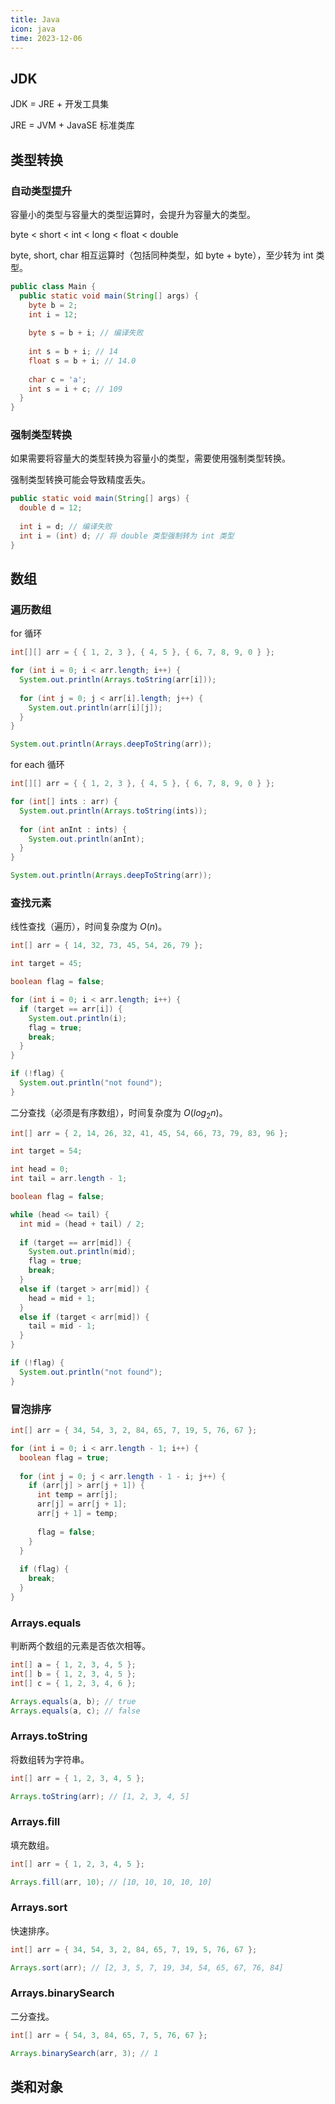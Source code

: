 ```yaml
---
title: Java
icon: java
time: 2023-12-06
---
```


## JDK

JDK = JRE + 开发工具集

JRE = JVM + JavaSE 标准类库

## 类型转换

### 自动类型提升

容量小的类型与容量大的类型运算时，会提升为容量大的类型。

byte < short < int < long < float < double

byte, short, char 相互运算时（包括同种类型，如 byte + byte），至少转为 int 类型。

```java
public class Main {
  public static void main(String[] args) {
    byte b = 2;
    int i = 12;
    
    byte s = b + i; // 编译失败
    
    int s = b + i; // 14
    float s = b + i; // 14.0
    
    char c = 'a';
    int s = i + c; // 109
  }
}
```

### 强制类型转换

如果需要将容量大的类型转换为容量小的类型，需要使用强制类型转换。

强制类型转换可能会导致精度丢失。	

```java
public static void main(String[] args) {
  double d = 12;
  
  int i = d; // 编译失败
  int i = (int) d; // 将 double 类型强制转为 int 类型
}
```

## 数组

### 遍历数组

for 循环

```java
int[][] arr = { { 1, 2, 3 }, { 4, 5 }, { 6, 7, 8, 9, 0 } };

for (int i = 0; i < arr.length; i++) {
  System.out.println(Arrays.toString(arr[i]));
  
  for (int j = 0; j < arr[i].length; j++) {
    System.out.println(arr[i][j]);
  }
}

System.out.println(Arrays.deepToString(arr));
```

for each 循环

```java
int[][] arr = { { 1, 2, 3 }, { 4, 5 }, { 6, 7, 8, 9, 0 } };

for (int[] ints : arr) {
  System.out.println(Arrays.toString(ints));
  
  for (int anInt : ints) {
    System.out.println(anInt);
  }
}

System.out.println(Arrays.deepToString(arr));
```

### 查找元素

线性查找（遍历），时间复杂度为 $O(n)$。

```java
int[] arr = { 14, 32, 73, 45, 54, 26, 79 };

int target = 45;

boolean flag = false;

for (int i = 0; i < arr.length; i++) {
  if (target == arr[i]) {
    System.out.println(i);
    flag = true;
    break;
  }
}

if (!flag) {
  System.out.println("not found");
}
```

二分查找（必须是有序数组），时间复杂度为 $O(log_2n)$。

```java
int[] arr = { 2, 14, 26, 32, 41, 45, 54, 66, 73, 79, 83, 96 };

int target = 54;

int head = 0;
int tail = arr.length - 1;

boolean flag = false;

while (head <= tail) {
  int mid = (head + tail) / 2;
  
  if (target == arr[mid]) {
    System.out.println(mid);
    flag = true;
    break;
  }
  else if (target > arr[mid]) {
    head = mid + 1;
  }
  else if (target < arr[mid]) {
    tail = mid - 1;
  }
}

if (!flag) {
  System.out.println("not found");
}
```

### 冒泡排序

```java
int[] arr = { 34, 54, 3, 2, 84, 65, 7, 19, 5, 76, 67 };

for (int i = 0; i < arr.length - 1; i++) {
  boolean flag = true;
  
  for (int j = 0; j < arr.length - 1 - i; j++) {
    if (arr[j] > arr[j + 1]) {
      int temp = arr[j];
      arr[j] = arr[j + 1];
      arr[j + 1] = temp;
      
      flag = false;
    }
  }
  
  if (flag) {
    break;
  }
}
```

### Arrays.equals

判断两个数组的元素是否依次相等。

```java
int[] a = { 1, 2, 3, 4, 5 };
int[] b = { 1, 2, 3, 4, 5 };
int[] c = { 1, 2, 3, 4, 6 };

Arrays.equals(a, b); // true
Arrays.equals(a, c); // false
```

### Arrays.toString

将数组转为字符串。

```java
int[] arr = { 1, 2, 3, 4, 5 };

Arrays.toString(arr); // [1, 2, 3, 4, 5]
```

### Arrays.fill

填充数组。

```java
int[] arr = { 1, 2, 3, 4, 5 };

Arrays.fill(arr, 10); // [10, 10, 10, 10, 10]
```

### Arrays.sort

快速排序。

```java
int[] arr = { 34, 54, 3, 2, 84, 65, 7, 19, 5, 76, 67 };

Arrays.sort(arr); // [2, 3, 5, 7, 19, 34, 54, 65, 67, 76, 84]
```

### Arrays.binarySearch

二分查找。

```java
int[] arr = { 54, 3, 84, 65, 7, 5, 76, 67 };

Arrays.binarySearch(arr, 3); // 1
```

## 类和对象


